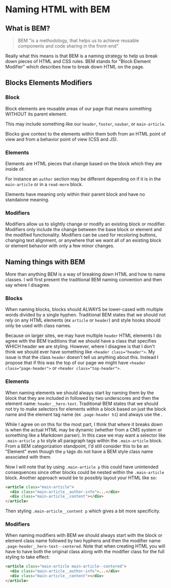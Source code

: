 # Naming HTML with BEM

## What is BEM?

> BEM "is a methodology, that helps us to achieve reusable components and code sharing in the front-end"

Really what this means is that BEM is a naming strategy to help us break down pieces of HTML and CSS rules.
BEM stands for "Block Element Modifier" which describes how to break down HTML on the page.

## Blocks Elements Modifiers

### Block

Block elements are reusable areas of our page that means something WITHOUT its parent element.

This may include something like our `header`, `footer`, `navbar`, or `main-article`.

Blocks give context to the elements within them both from an HTML point of view and from a behavior point of view (CSS and JS).

### Elements

Elements are HTML pieces that change based on the block which they are inside of.

For instance an `author` section may be different depending on if it is in the `main-article` or in a `read-more` block.

Elements have meaning only within their parent block and have no standalone meaning.

### Modifiers

Modifiers allow us to slightly change or modify an existing block or modifier.
Modifiers only include the change between the base block or element and the modified functionality.
Modifiers can be used for recoloring buttons, changing text alignment, or anywhere that we want all of an existing block or element behavior with only a few minor changes.

## Naming things with BEM

More than anything BEM is a way of breaking down HTML and how to name classes.
I will first present the traditional BEM naming convention and then say where I disagree.

### Blocks

When naming blocks, blocks should ALWAYS be lower-cased with multiple words divided by a single hyphen.
Traditional BEM states that we should not rely on any HTML elements (ex `article` or `header`) and style hooks should only be used with class names.

Because on larger sites, we may have multiple `header` HTML elements I do agree with the BEM traditions that we should have a class that specifies WHICH header we are styling.
However, where I disagree is that I don't think we should ever have something like `<header class="header">`.
My issue is that the class `header` doesn't tell us anything about this.
Instead I propose that if this was the top of our page we might have `<header class="page-header">` or `<header class="top-header">`.

### Elements

When naming elements we should always start by naming them by the block that they are included in followed by two underscores and then the element name: `header__hero-text`.
Traditional BEM states that we should not try to make selectors for elements within a block based on just the block name and the element tag name (ex `.page-header h1`) and always use the .

While I agree on on this for the most part, I think that where it breaks down is when the actual HTML may be dynamic (whether from a CMS system or something like a Markdown parser).
In this case we may want a selector like `.main-article p` to style all paragraph tags within the `.main-article` block.
From a BEM categorization standpoint, I'd still consider this to be an "Element" even though the `p` tags do not have a BEM style class name associated with them.

Now I will note that by using `.main-article p` this could have unintended consequences since other blocks could be nested within the `.main-article` block.
Another approach would be to possibly layout your HTML like so:

```html
<article class="main-article">
  <div class="main-article__author-info">...</div>
  <div class="main-article__content"></div>
</article>
```

Then styling `.main-article__content p` which gives a bit more specificity.

### Modifiers

When naming modifiers with BEM we should always start with the block or element class name followed by two hyphens and then the modifier name `.page-header__hero-text--centered`.
Note that when creating HTML you will have to have both the original class along with the modifier class for the full styling to take effect:

```HTML
<article class="main-article main-article--centered">
  <div class="main-article__author-info">...</div>
  <div class="main-article__content"></div>
</article>
```
